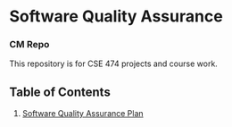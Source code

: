  
# Software Quality Assurance
###  CM Repo

This repository is for CSE 474 projects and course work.


## Table of Contents
1. [Software Quality Assurance Plan](Project%Library/Project%Documents/SQAP.md)

